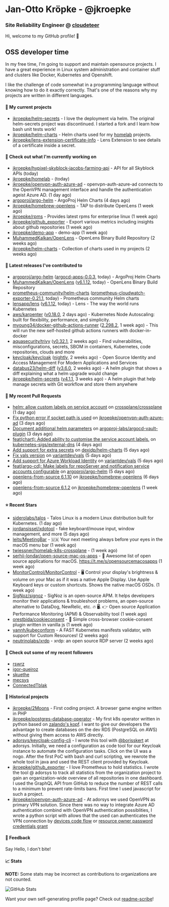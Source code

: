 # Jan-Otto Kröpke - @jkroepke
### Site Reliability Engineer @ [cloudeteer](https://github.com/adorsys)

Hi, welcome to my GitHub profile! 👋

## OSS developer time
In my free time, I'm going to support and maintain opensource projects. I have a great experience in Linux system administration and container stuff and clusters like Docker, Kubernetes and Openshift.

I like the challenge of code somewhat in a programming language without knowing how to do it exactly correctly. That's one of the reasons why my projects are written in different languages.

#### 🌱 My current projects
- [jkroepke/helm-secrets](https://github.com/jkroepke/helm-secrets) - I love the deployment via helm. The original helm-secrets project was discontinued. I started a fork and I learn how bash unit tests work!
- [jkroepke/helm-charts](https://github.com/jkroepke/helm-charts) - Helm charts used for my [homelab](https://github.com/jkroepke/homelab) projects.
- [jkroepke/lens-extension-certificate-info](https://github.com/jkroepke/lens-extension-certificate-info) - Lens Extension to see details of a certificate inside a secret.

#### 👷 Check out what I'm currently working on

- [jkroepke/hypixel-skyblock-jacobs-farming-api](https://github.com/jkroepke/hypixel-skyblock-jacobs-farming-api) - API for all Skyblock APIs (today)
- [jkroepke/homelab](https://github.com/jkroepke/homelab) -  (today)
- [jkroepke/openvpn-auth-azure-ad](https://github.com/jkroepke/openvpn-auth-azure-ad) - openvpn-auth-azure-ad connects to the OpenVPN management interface and handle the authentication ageist Azure AD. (1 day ago)
- [argoproj/argo-helm](https://github.com/argoproj/argo-helm) - ArgoProj Helm Charts (4 days ago)
- [jkroepke/homebrew-openlens](https://github.com/jkroepke/homebrew-openlens) - TAP to distribute OpenLens (1 week ago)
- [jkroepke/rpms](https://github.com/jkroepke/rpms) - Provides latest rpms for enterprise linux (1 week ago)
- [jkroepke/github_exporter](https://github.com/jkroepke/github_exporter) - Export various metrics including insights about github repositories (1 week ago)
- [jkroepke/demo-app](https://github.com/jkroepke/demo-app) - demo-app (1 week ago)
- [MuhammedKalkan/OpenLens](https://github.com/MuhammedKalkan/OpenLens) - OpenLens Binary Build Repository (2 weeks ago)
- [jkroepke/helm-charts](https://github.com/jkroepke/helm-charts) - Collection of charts used in my projects (2 weeks ago)

#### 🔭 Latest releases I've contributed to

- [argoproj/argo-helm](https://github.com/argoproj/argo-helm) ([argocd-apps-0.0.3](https://github.com/argoproj/argo-helm/releases/tag/argocd-apps-0.0.3), today) - ArgoProj Helm Charts
- [MuhammedKalkan/OpenLens](https://github.com/MuhammedKalkan/OpenLens) ([v6.1.12](https://github.com/MuhammedKalkan/OpenLens/releases/tag/v6.1.12), today) - OpenLens Binary Build Repository
- [prometheus-community/helm-charts](https://github.com/prometheus-community/helm-charts) ([prometheus-cloudwatch-exporter-0.21.1](https://github.com/prometheus-community/helm-charts/releases/tag/prometheus-cloudwatch-exporter-0.21.1), today) - Prometheus community Helm charts
- [lensapp/lens](https://github.com/lensapp/lens) ([v6.1.12](https://github.com/lensapp/lens/releases/tag/v6.1.12), today) - Lens - The way the world runs Kubernetes
- [aws/karpenter](https://github.com/aws/karpenter) ([v0.18.0](https://github.com/aws/karpenter/releases/tag/v0.18.0), 2 days ago) - Kubernetes Node Autoscaling: built for flexibility, performance, and simplicity.
- [myoung34/docker-github-actions-runner](https://github.com/myoung34/docker-github-actions-runner) ([2.298.2](https://github.com/myoung34/docker-github-actions-runner/releases/tag/2.298.2), 1 week ago) - This will run the new self-hosted github actions runners with docker-in-docker
- [aquasecurity/trivy](https://github.com/aquasecurity/trivy) ([v0.32.1](https://github.com/aquasecurity/trivy/releases/tag/v0.32.1), 2 weeks ago) - Find vulnerabilities, misconfigurations, secrets, SBOM in containers, Kubernetes, code repositories, clouds and more
- [keycloak/keycloak](https://github.com/keycloak/keycloak) ([nightly](https://github.com/keycloak/keycloak/releases/tag/nightly), 2 weeks ago) - Open Source Identity and Access Management For Modern Applications and Services
- [databus23/helm-diff](https://github.com/databus23/helm-diff) ([v3.6.0](https://github.com/databus23/helm-diff/releases/tag/v3.6.0), 2 weeks ago) - A helm plugin that shows a diff explaining what a helm upgrade would change
- [jkroepke/helm-secrets](https://github.com/jkroepke/helm-secrets) ([v4.1.1](https://github.com/jkroepke/helm-secrets/releases/tag/v4.1.1), 3 weeks ago) - A helm plugin that help manage secrets with Git workflow and store them anywhere

#### 🔨 My recent Pull Requests

- [helm: allow custom labels on service account](https://github.com/crossplane/crossplane/pull/3374) on [crossplane/crossplane](https://github.com/crossplane/crossplane) (1 day ago)
- [Fix python error if socket path is used](https://github.com/jkroepke/openvpn-auth-azure-ad/pull/17) on [jkroepke/openvpn-auth-azure-ad](https://github.com/jkroepke/openvpn-auth-azure-ad) (3 days ago)
- [Document additional helm parameters](https://github.com/argoproj-labs/argocd-vault-plugin/pull/409) on [argoproj-labs/argocd-vault-plugin](https://github.com/argoproj-labs/argocd-vault-plugin) (3 days ago)
- [feat(chart): Added ability to customise the service account labels.](https://github.com/kubernetes-sigs/external-dns/pull/3074) on [kubernetes-sigs/external-dns](https://github.com/kubernetes-sigs/external-dns) (4 days ago)
- [Add support for extra secrets](https://github.com/dexidp/helm-charts/pull/98) on [dexidp/helm-charts](https://github.com/dexidp/helm-charts) (5 days ago)
- [Fix vals version](https://github.com/variantdev/vals/pull/103) on [variantdev/vals](https://github.com/variantdev/vals) (5 days ago)
- [Add support for Azure Workload Identity](https://github.com/variantdev/vals/pull/102) on [variantdev/vals](https://github.com/variantdev/vals) (5 days ago)
- [feat(argo-cd): Make labels for repoServer and notification service accounts configurable](https://github.com/argoproj/argo-helm/pull/1527) on [argoproj/argo-helm](https://github.com/argoproj/argo-helm) (5 days ago)
- [openlens-from-source 6.1.10](https://github.com/jkroepke/homebrew-openlens/pull/14) on [jkroepke/homebrew-openlens](https://github.com/jkroepke/homebrew-openlens) (6 days ago)
- [openlens-from-source 6.1.2](https://github.com/jkroepke/homebrew-openlens/pull/13) on [jkroepke/homebrew-openlens](https://github.com/jkroepke/homebrew-openlens) (1 week ago)

#### ⭐ Recent Stars

- [siderolabs/talos](https://github.com/siderolabs/talos) - Talos Linux is a modern Linux distribution built for Kubernetes. (1 day ago)
- [jordansissel/xdotool](https://github.com/jordansissel/xdotool) - fake keyboard/mouse input, window management, and more  (5 days ago)
- [leits/MeetingBar](https://github.com/leits/MeetingBar) - 🇺🇦 Your next meeting always before your eyes in the macOS menu bar (1 week ago)
- [twiessner/homelab-k8s-crossplane](https://github.com/twiessner/homelab-k8s-crossplane) -  (1 week ago)
- [serhii-londar/open-source-mac-os-apps](https://github.com/serhii-londar/open-source-mac-os-apps) - 🚀 Awesome list of open source applications for macOS. https://t.me/s/opensourcemacosapps (1 week ago)
- [MonitorControl/MonitorControl](https://github.com/MonitorControl/MonitorControl) - 🖥 Control your display&#39;s brightness &amp; volume on your Mac as if it was a native Apple Display. Use Apple Keyboard keys or custom shortcuts. Shows the native macOS OSDs. (1 week ago)
- [SigNoz/signoz](https://github.com/SigNoz/signoz) - SigNoz is an open-source APM. It helps developers monitor their applications &amp; troubleshoot problems, an open-source alternative to DataDog, NewRelic, etc. 🔥 🖥.   👉  Open source Application Performance Monitoring (APM) &amp; Observability tool (1 week ago)
- [orestbida/cookieconsent](https://github.com/orestbida/cookieconsent) - :cookie: Simple cross-browser cookie-consent plugin written in vanilla js (1 week ago)
- [yannh/kubeconform](https://github.com/yannh/kubeconform) - A FAST Kubernetes manifests validator, with support for Custom Resources! (2 weeks ago)
- [neutrinolabs/xrdp](https://github.com/neutrinolabs/xrdp) - xrdp: an open source RDP server (2 weeks ago)

#### 👯 Check out some of my recent followers

- [rswrz](https://github.com/rswrz)
- [igor-queiroz](https://github.com/igor-queiroz)
- [skuethe](https://github.com/skuethe)
- [mecsys](https://github.com/mecsys)
- [ConnectedTblak](https://github.com/ConnectedTblak)

#### 📜 Historical projects
- [jkroepke/2Moons](https://github.com/jkroepke/2Moons) - First coding project. A browser game engine written in PHP
- [jkroepke/postgres-database-operator](https://github.com/jkroepke/postgres-database-operator) - My first k8s operator written in python based on [zalando's kopf](https://github.com/zalando-incubator/kopf). I want to give our developers the advantage to create databases on the dev RDS (PostgreSQL on AWS) without giving them access to AWS directly.
- [adorsys/keycloak-config-cli](https://github.com/adorsys/keycloak-config-cli) - I wrote this tool with [@borisskert](https://github.com/borisskert) at adorsys. Initially, we need a configuration as code tool for our Keycloak instance to automate the configuration tasks. Click on the UI was a nogo. After the first PoC with bash and curl scripting, we rewrote the whole tool in java and used the REST client provided by Keycloak.
- [jkroepke/github_exporter](https://github.com/jkroepke/github_exporter) - I love Prometheus to hold statistics. I wrote the tool @ adorsys to track all statistics from the organization project to gain an organization-wide overview of all repositories in one dashboard. I used the GraphQL API from GitHub to reduce the number of REST calls to a minimum to prevent rate-limits bans. First time I used javascript for such a project.
- [jkroepke/openvpn-auth-azure-ad](https://github.com/jkroepke/openvpn-auth-azure-ad) - At adorsys we used OpenVPN as primary VPN solution. Since there was no way to integrate Azure AD authentication combind with OpenVPN authentication possiblities, I wrote a python script with allows that the used can authenticates the VPN connection by [devices code flow](https://docs.microsoft.com/en-us/azure/active-directory/develop/v2-oauth2-device-code) or [resource owner password credentials grant](https://docs.microsoft.com/en-us/azure/active-directory/develop/v2-oauth-ropc)

#### 💬 Feedback

Say Hello, I don't bite!

#### 📈 Stats

**NOTE:** Some stats may be incorrect as contributions to organizations
are not counted.

![GitHub Stats](https://github-readme-stats.vercel.app/api?username=jkroepke&count_private=false&theme=tokyonight&show_icons=true)

Want your own self-generating profile page? Check out [readme-scribe](https://github.com/muesli/readme-scribe)!

